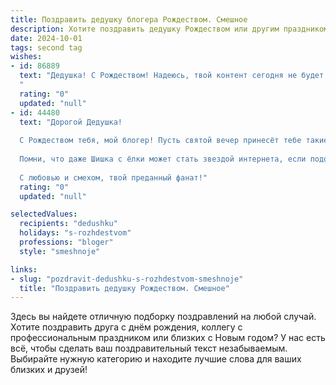 ```yaml
---
title: Поздравить дедушку блогера Рождеством. Смешное
description: Хотите поздравить дедушку Рождеством или другим праздником? Наш ИИ создаст незабываемое поздравление, а вы обязательно выделитесь среди других.  
date: 2024-10-01
tags: second tag
wishes:
- id: 86889
  text: "Дедушка! С Рождеством! Надеюсь, твой контент сегодня не будет слишком…скучным?  Пусть твой праздничный стол ломится от вкусностей, а подписчики – от восторгов! Желаю тебе в новом году ещё больше просмотров, лайков и, конечно,  хорошего настроения!  Пусть Санта подарит тебе не только подарки, но и миллион новых идей для твоих блогерских шедевров!
  "
  rating: "0"
  updated: "null"
- id: 44480
  text: "Дорогой Дедушка!
  
  С Рождеством тебя, мой блогер! Пусть святой вечер принесёт тебе такие подписчики, о которых даже мечтать не смел! Желаю, чтобы лайки сыпались, как снежинки за окном, а комментарии были не только добрыми, но и с весёлым юмором. Пусть твои видео собирают просмотры, как ты собираешь внуков на праздник — с энтузиазмом и радостью!
  
  Помни, что даже Шишка с ёлки может стать звездой интернета, если подойти к этому с воображением!
  
  С любовью и смехом, твой преданный фанат!"
  rating: "0"
  updated: "null"

selectedValues:
  recipients: "dedushku"
  holidays: "s-rozhdestvom"
  professions: "bloger"
  style: "smeshnoje"

links:
- slug: "pozdravit-dedushku-s-rozhdestvom-smeshnoje"
  title: "Поздравить дедушку Рождеством. Смешное"
---
```


Здесь вы найдете отличную подборку поздравлений на любой случай.
Хотите поздравить друга с днём рождения, коллегу с профессиональным праздником или близких с Новым годом? У нас есть всё, чтобы сделать ваш поздравительный текст незабываемым. Выбирайте нужную категорию и находите лучшие слова для ваших близких и друзей!
